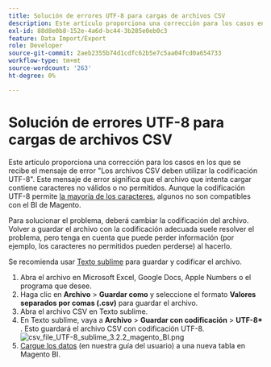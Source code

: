 ```yaml
---
title: Solución de errores UTF-8 para cargas de archivos CSV
description: Este artículo proporciona una corrección para los casos en los que se recibe el mensaje de error "Los archivos CSV deben utilizar la codificación UTF-8". Este mensaje de error significa que el archivo que intenta cargar contiene caracteres no válidos o no permitidos. Aunque la codificación UTF-8 permite [la mayoría de los caracteres](https://www.fileformat.info/info/charset/UTF-8/list.htm), algunos no son compatibles con Magento BI.
exl-id: 88d8e0b8-152e-4a6d-bc44-3b285e0eb0c3
feature: Data Import/Export
role: Developer
source-git-commit: 2aeb2355b74d1cdfc62b5e7c5aa04fcd0a654733
workflow-type: tm+mt
source-wordcount: '263'
ht-degree: 0%

---
```


# Solución de errores UTF-8 para cargas de archivos CSV

Este artículo proporciona una corrección para los casos en los que se recibe el mensaje de error &quot;Los archivos CSV deben utilizar la codificación UTF-8&quot;. Este mensaje de error significa que el archivo que intenta cargar contiene caracteres no válidos o no permitidos. Aunque la codificación UTF-8 permite [la mayoría de los caracteres](https://www.fileformat.info/info/charset/UTF-8/list.htm), algunos no son compatibles con el BI de Magento.

Para solucionar el problema, deberá cambiar la codificación del archivo. Volver a guardar el archivo con la codificación adecuada suele resolver el problema, pero tenga en cuenta que puede perder información (por ejemplo, los caracteres no permitidos pueden perderse) al hacerlo.

Se recomienda usar [Texto sublime](https://www.sublimetext.com/2) para guardar y codificar el archivo.

1. Abra el archivo en Microsoft Excel, Google Docs, Apple Numbers o el programa que desee.
1. Haga clic en&#x200B; **Archivo** > **Guardar como**&#x200B; y seleccione el formato&#x200B; **Valores separados por comas (.csv)** para guardar el archivo.
1. Abra el archivo CSV en Texto sublime.
1. En Texto sublime, vaya a&#x200B; **Archivo** > **Guardar con codificación** > **UTF-8\*&#x200B;** . Esto guardará el archivo CSV con codificación UTF-8.    ![csv_file_UTF-8_sublime_3.2.2_magento_BI.png](assets/csv_file_UTF-8_sublime_3.2.2_magento_BI.png)
1. [Cargue los datos](https://experienceleague.adobe.com/es/docs/commerce-business-intelligence/mbi/analyze/connecting/using-file-uploader) (en nuestra guía del usuario) a una nueva tabla en Magento BI.
